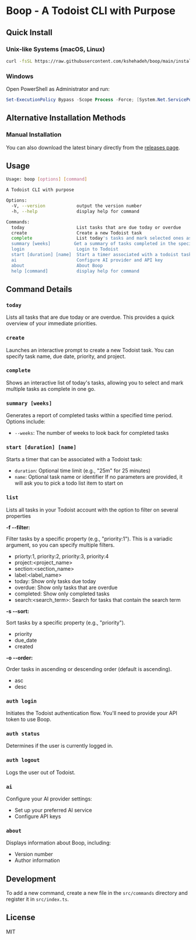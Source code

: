 # Boop - A Todoist CLI with Purpose

## Quick Install

### Unix-like Systems (macOS, Linux)

```bash
curl -fsSL https://raw.githubusercontent.com/kshehadeh/boop/main/install.sh | bash
```

### Windows

Open PowerShell as Administrator and run:

```powershell
Set-ExecutionPolicy Bypass -Scope Process -Force; [System.Net.ServicePointManager]::SecurityProtocol = [System.Net.ServicePointManager]::SecurityProtocol -bor 3072; iex ((New-Object System.Net.WebClient).DownloadString('https://raw.githubusercontent.com/kshehadeh/boop/main/install.ps1'))
```

## Alternative Installation Methods

### Manual Installation

You can also download the latest binary directly from the [releases page](https://github.com/kshehadeh/boop/releases).

## Usage

```bash
Usage: boop [options] [command]

A Todoist CLI with purpose

Options:
  -V, --version            output the version number
  -h, --help               display help for command

Commands:
  today                    List tasks that are due today or overdue
  create                   Create a new Todoist task
  complete                 List today's tasks and mark selected ones as complete
  summary [weeks]         Get a summary of tasks completed in the specified time period
  login                    Login to Todoist
  start [duration] [name]  Start a timer associated with a todoist task or just start an anonymous timer.
  ai                       Configure AI provider and API key
  about                    About Boop
  help [command]           display help for command
```

## Command Details

### `today`

Lists all tasks that are due today or are overdue. This provides a quick overview of your immediate priorities.

### `create`

Launches an interactive prompt to create a new Todoist task. You can specify task name, due date, priority, and project.

### `complete`

Shows an interactive list of today's tasks, allowing you to select and mark multiple tasks as complete in one go.

### `summary [weeks]`

Generates a report of completed tasks within a specified time period. Options include:

- `--weeks`: The number of weeks to look back for completed tasks

### `start [duration] [name]`

Starts a timer that can be associated with a Todoist task:

- `duration`: Optional time limit (e.g., "25m" for 25 minutes)
- `name`: Optional task name or identifier
If no parameters are provided, it will ask you to pick a todo list item to start on

### `list`

Lists all tasks in your Todoist account with the option to filter on several properties

**-f --filter:**

Filter tasks by a specific property (e.g., "priority:1").  This is a variadic argument, so you can specify multiple filters.

- priorty:1, priority:2, priority:3, priority:4
- project:<project_name>
- section:<section_name>
- label:<label_name>
- today: Show only tasks due today
- overdue: Show only tasks that are overdue
- completed: Show only completed tasks  
- search:<search_term>: Search for tasks that contain the search term

**-s --sort:**

Sort tasks by a specific property (e.g., "priority").

- priority
- due_date
- created

**-o --order:**

Order tasks in ascending or descending order (default is ascending).

- asc
- desc

### `auth login`

Initiates the Todoist authentication flow. You'll need to provide your API token to use Boop.

### `auth status`

Determines if the user is currently logged in.

### `auth logout`

Logs the user out of Todoist.

### `ai`

Configure your AI provider settings:

- Set up your preferred AI service
- Configure API keys

### `about`

Displays information about Boop, including:

- Version number
- Author information

## Development

To add a new command, create a new file in the `src/commands` directory and register it in `src/index.ts`.

## License

MIT
